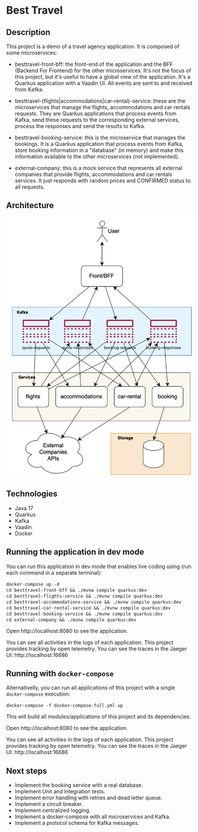 # Best Travel

## Description

This project is a demo of a travel agency application. It is composed of some microservices:

- besttravel-front-bff: the front-end of the application and the BFF (Backend For Frontend) for the other microservices.
  It's not the focus of this project, but it's useful to have a global view of the application. It's a Quarkus
  application with a Vaadin UI. All events are sent to and received from Kafka.

- besttravel-(flights|accommodations|car-rental)-service: these are the microservices that manage the flights,
  accommodations and car rentals requests. They are Quarkus applications that process events from Kafka, send these
  requests to the corresponding external services, process the responses and send the results to Kafka.

- besttravel-booking-service: this is the microservice that manages the bookings. It is a Quarkus application that
  process events from Kafka, store booking information in a "database" (in memory) and make this information available
  to the other microservices (not implemented).

- external-company: this is a mock service that represents all external companies that provide flights, accommodations
  and car rentals services. It just responds with random prices and CONFIRMED status to all requests.

## Architecture

![Architecture](docs/architecture.png)

## Technologies

- Java 17
- Quarkus
- Kafka
- Vaadin
- Docker

## Running the application in dev mode

You can run this application in dev mode that enables live coding using (run each command in a separate terminal):

```shell script
docker-compose up -d
cd besttravel-front-bff && ./mvnw compile quarkus:dev
cd besttravel-flights-service && ./mvnw compile quarkus:dev
cd besttravel-accommodations-service && ./mvnw compile quarkus:dev
cd besttravel-car-rental-service && ./mvnw compile quarkus:dev
cd besttravel-booking-service && ./mvnw compile quarkus:dev
cd external-company && ./mvnw compile quarkus:dev
```

Open http://localhost:8080 to see the application.

You can see all activities in the logs of each application. This project provides tracking by open telemetry. You can
see the traces in the Jaeger UI: http://localhost:16686

## Running with `docker-compose`

Alternativelly, you can run all applications of this project with a single `docker-compose` execution:

```shell script
docker-compose -f docker-compose-full.yml up
```

This will build all modules/applications of this project and its dependencies.

Open http://localhost:8080 to see the application.

You can see all activities in the logs of each application. This project provides tracking by open telemetry. You can
see the traces in the Jaeger UI: http://localhost:16686

## Next steps

- Implement the booking service with a real database.
- Implement Unit and Integration tests.
- Implement error handling with retries and dead letter queue.
- Implement a circuit breaker.
- Implement centralized logging.
- Implement a docker-compose with all microservices and Kafka.
- Implement a protocol schema for Kafka messages.
